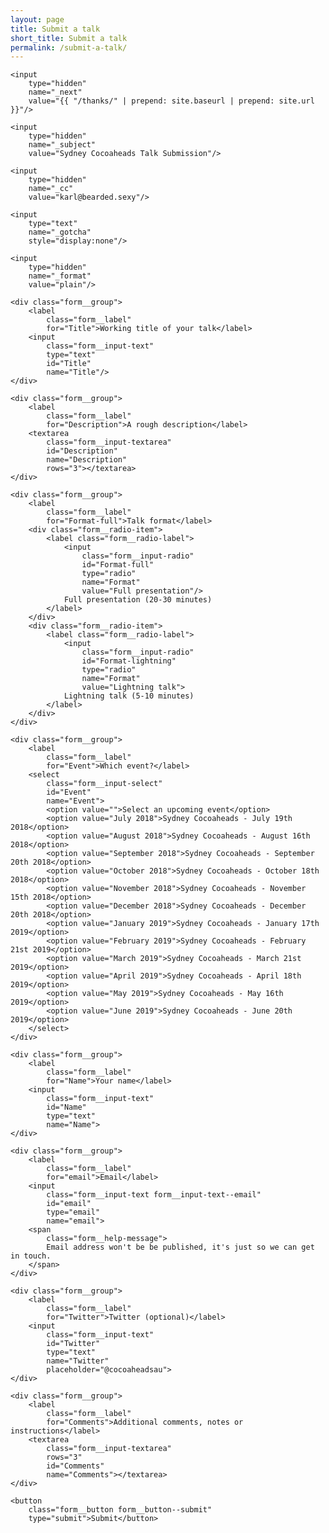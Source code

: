 ```yaml
---
layout: page
title: Submit a talk
short_title: Submit a talk
permalink: /submit-a-talk/
---
```


<form
    action="https://formspree.io/karlbowden1+1ozpqfwyhwrszswsdmre@boards.trello.com"
    method="POST"
    class="form">

    <input
        type="hidden"
        name="_next"
        value="{{ "/thanks/" | prepend: site.baseurl | prepend: site.url }}"/>

    <input
        type="hidden"
        name="_subject"
        value="Sydney Cocoaheads Talk Submission"/>

    <input
        type="hidden"
        name="_cc"
        value="karl@bearded.sexy"/>

    <input
        type="text"
        name="_gotcha"
        style="display:none"/>

    <input
        type="hidden"
        name="_format"
        value="plain"/>

    <div class="form__group">
        <label
            class="form__label"
            for="Title">Working title of your talk</label>
        <input
            class="form__input-text"
            type="text"
            id="Title"
            name="Title"/>
    </div>

    <div class="form__group">
        <label
            class="form__label"
            for="Description">A rough description</label>
        <textarea
            class="form__input-textarea"
            id="Description"
            name="Description"
            rows="3"></textarea>
    </div>

    <div class="form__group">
        <label
            class="form__label"
            for="Format-full">Talk format</label>
        <div class="form__radio-item">
            <label class="form__radio-label">
                <input
                    class="form__input-radio"
                    id="Format-full"
                    type="radio"
                    name="Format"
                    value="Full presentation"/>
                Full presentation (20-30 minutes)
            </label>
        </div>
        <div class="form__radio-item">
            <label class="form__radio-label">
                <input
                    class="form__input-radio"
                    id="Format-lightning"
                    type="radio"
                    name="Format"
                    value="Lightning talk">
                Lightning talk (5-10 minutes)
            </label>
        </div>
    </div>

    <div class="form__group">
        <label
            class="form__label"
            for="Event">Which event?</label>
        <select
            class="form__input-select"
            id="Event"
            name="Event">
            <option value="">Select an upcoming event</option>
            <option value="July 2018">Sydney Cocoaheads - July 19th 2018</option>
            <option value="August 2018">Sydney Cocoaheads - August 16th 2018</option>
            <option value="September 2018">Sydney Cocoaheads - September 20th 2018</option>
            <option value="October 2018">Sydney Cocoaheads - October 18th 2018</option>
            <option value="November 2018">Sydney Cocoaheads - November 15th 2018</option>
            <option value="December 2018">Sydney Cocoaheads - December 20th 2018</option>
            <option value="January 2019">Sydney Cocoaheads - January 17th 2019</option>
            <option value="February 2019">Sydney Cocoaheads - February 21st 2019</option>
            <option value="March 2019">Sydney Cocoaheads - March 21st 2019</option>
            <option value="April 2019">Sydney Cocoaheads - April 18th 2019</option>
            <option value="May 2019">Sydney Cocoaheads - May 16th 2019</option>
            <option value="June 2019">Sydney Cocoaheads - June 20th 2019</option>
        </select>
    </div>

    <div class="form__group">
        <label
            class="form__label"
            for="Name">Your name</label>
        <input
            class="form__input-text"
            id="Name"
            type="text"
            name="Name">
    </div>

    <div class="form__group">
        <label
            class="form__label"
            for="email">Email</label>
        <input
            class="form__input-text form__input-text--email"
            id="email"
            type="email"
            name="email">
        <span
            class="form__help-message">
            Email address won't be be published, it's just so we can get in touch.
        </span>
    </div>

    <div class="form__group">
        <label
            class="form__label"
            for="Twitter">Twitter (optional)</label>
        <input
            class="form__input-text"
            id="Twitter"
            type="text"
            name="Twitter"
            placeholder="@cocoaheadsau">
    </div>

    <div class="form__group">
        <label
            class="form__label"
            for="Comments">Additional comments, notes or instructions</label>
        <textarea
            class="form__input-textarea"
            rows="3"
            id="Comments"
            name="Comments"></textarea>
    </div>

    <button
        class="form__button form__button--submit"
        type="submit">Submit</button>

</form>
